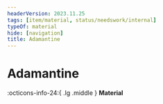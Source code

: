 ```yaml
---
headerVersion: 2023.11.25
tags: [item/material, status/needswork/internal]
typeOf: material
hide: [navigation]
title: Adamantine
---
```

# Adamantine
:octicons-info-24:{ .lg .middle } **Material**  

